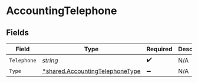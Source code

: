 # AccountingTelephone


## Fields

| Field                                                                                    | Type                                                                                     | Required                                                                                 | Description                                                                              |
| ---------------------------------------------------------------------------------------- | ---------------------------------------------------------------------------------------- | ---------------------------------------------------------------------------------------- | ---------------------------------------------------------------------------------------- |
| `Telephone`                                                                              | *string*                                                                                 | :heavy_check_mark:                                                                       | N/A                                                                                      |
| `Type`                                                                                   | [*shared.AccountingTelephoneType](../../../pkg/models/shared/accountingtelephonetype.md) | :heavy_minus_sign:                                                                       | N/A                                                                                      |